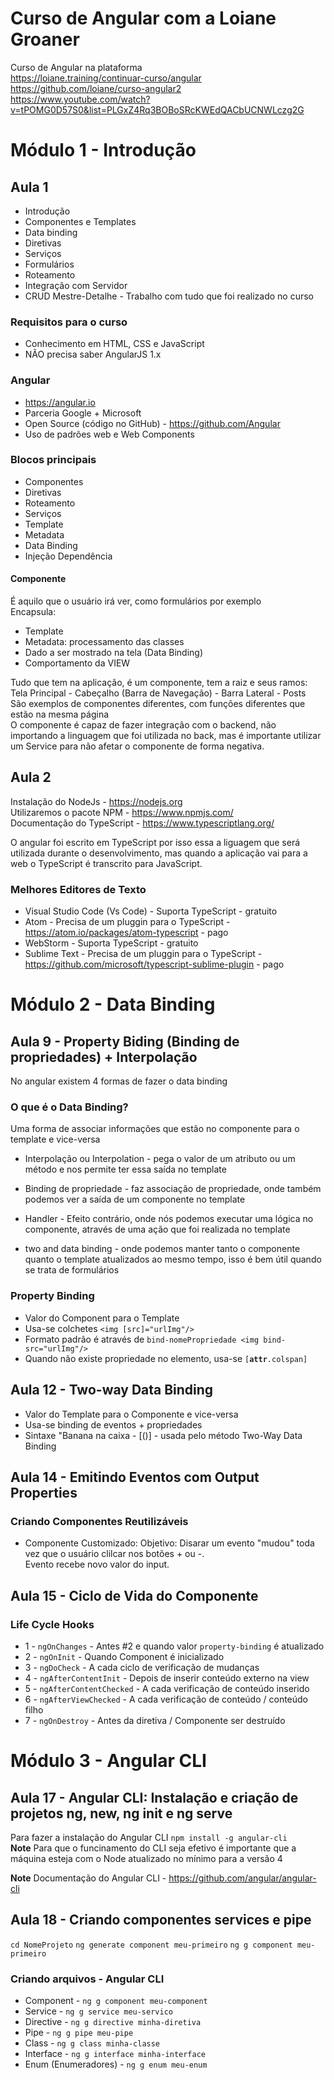 # Curso de Angular com a Loiane Groaner
Curso de Angular na plataforma  
https://loiane.training/continuar-curso/angular  
https://github.com/loiane/curso-angular2  
https://www.youtube.com/watch?v=tPOMG0D57S0&list=PLGxZ4Rq3BOBoSRcKWEdQACbUCNWLczg2G  

# Módulo 1 - Introdução
## Aula 1

* Introdução
* Componentes e Templates
* Data binding
* Diretivas
* Serviços
* Formulários
* Roteamento
* Integração com Servidor
* CRUD Mestre-Detalhe - Trabalho com tudo que foi realizado no curso

### Requisitos para o curso
* Conhecimento em HTML, CSS e JavaScript
* NÃO precisa saber AngularJS 1.x

### Angular
* https://angular.io
* Parceria Google + Microsoft
* Open Source (código no GitHub) - https://github.com/Angular
* Uso de padrões web e Web Components

### Blocos principais
* Componentes
* Diretivas
* Roteamento
* Serviços
* Template
* Metadata
* Data Binding
* Injeção Dependência

#### Componente
É aquilo que o usuário irá ver, como formulários por exemplo  
Encapsula:  
* Template
* Metadata: processamento das classes
* Dado a ser mostrado na tela (Data Binding)
* Comportamento da VIEW

Tudo que tem na aplicação, é um componente, tem a raiz e seus ramos:  
Tela Principal - Cabeçalho (Barra de Navegação) - Barra Lateral - Posts  
São exemplos de componentes diferentes, com funções diferentes que estão na mesma página  
O componente é capaz de fazer integração com o backend, não importando a linguagem que foi utilizada no back, mas é importante utilizar um Service para não afetar o componente de forma negativa.  

## Aula 2

Instalação do NodeJs - https://nodejs.org  
Utilizaremos o pacote NPM - https://www.npmjs.com/  
Documentação do TypeScript - https://www.typescriptlang.org/  
  
O angular foi escrito em TypeScript por isso essa a liguagem que será utilizada durante o desenvolvimento, mas quando a aplicação vai para a web o 
TypeScript é transcrito para JavaScript.  

### Melhores Editores de Texto
* Visual Studio Code (Vs Code) - Suporta TypeScript - gratuito
* Atom - Precisa de um pluggin para o TypeScript - https://atom.io/packages/atom-typescript - pago
* WebStorm - Suporta TypeScript - gratuito
* Sublime Text - Precisa de um pluggin para o TypeScript - https://github.com/microsoft/typescript-sublime-plugin - pago


# Módulo 2 - Data Binding

## Aula 9 - Property Biding (Binding de propriedades) + Interpolação

No angular existem 4 formas de fazer o data binding  

### O que é o Data Binding?
Uma forma de associar informações que estão no componente para o template e vice-versa

* Interpolação ou Interpolation - pega o valor de um atributo ou um método e nos permite ter essa saída no template

* Binding de propriedade - faz associação de propriedade, onde também podemos ver a saída de um componente no template

* Handler - Efeito contrário, onde nós podemos executar uma lógica no componente, através de uma ação que foi realizada no template

* two and data binding - onde podemos manter tanto o componente quanto o template atualizados ao mesmo tempo, isso é bem útil quando se trata de formulários

### Property Binding
* Valor do Component para o Template
* Usa-se colchetes `<img [src]="urlImg"/>`
* Formato padrão é através de `bind-nomePropriedade <img bind-src="urlImg"/>`
* Quando não existe propriedade no elemento, usa-se `[`**`attr`**`.colspan]`

## Aula 12 - Two-way Data Binding

* Valor do Template para o Componente e vice-versa
* Usa-se binding de eventos + propriedades
* Sintaxe "Banana na caixa - [()] - usada pelo método Two-Way Data Binding

## Aula 14 - Emitindo Eventos com Output Properties

### Criando Componentes Reutilizáveis
* Componente Customizado:
Objetivo: Disarar um evento "mudou" toda vez que o usuário clilcar nos botões + ou -.  
Evento recebe novo valor do input.  

## Aula 15 - Ciclo de Vida do Componente
### Life Cycle Hooks
* 1 - `ngOnChanges` - Antes #2 e quando valor `property-binding` é atualizado
* 2 - `ngOnInit` - Quando Component é inicializado
* 3 - `ngDoCheck` - A cada ciclo de verificação de mudanças
* 4 - `ngAfterContentInit` - Depois de inserir conteúdo externo na view
* 5 - `ngAfterContentChecked` - A cada verificação de conteúdo inserido
* 6 - `ngAfterViewChecked` - A cada verificação de conteúdo / conteúdo filho
* 7 - `ngOnDestroy` - Antes da diretiva / Componente ser destruído

# Módulo 3 - Angular CLI

## Aula 17 - Angular CLI: Instalação e criação de projetos ng, new, ng init e ng serve

Para fazer a instalação do Angular CLI `npm install -g angular-cli`  
**Note** Para que o funcinamento do CLI seja efetivo é importante que a máquina esteja com o Node atualizado no mínimo para a versão 4  

**Note** Documentação do Angular CLI - https://github.com/angular/angular-cli  

## Aula 18 - Criando componentes services e pipe
`cd NomeProjeto` 
`ng generate component meu-primeiro`
`ng g component meu-primeiro`

### Criando arquivos - Angular CLI
* Component - `ng g component meu-component`
* Service - `ng g service meu-servico`
* Directive - `ng g directive minha-diretiva`
* Pipe - `ng g pipe meu-pipe`
* Class - `ng g class minha-classe`
* Interface - `ng g interface minha-interface`
* Enum (Enumeradores) - `ng g enum meu-enum`

